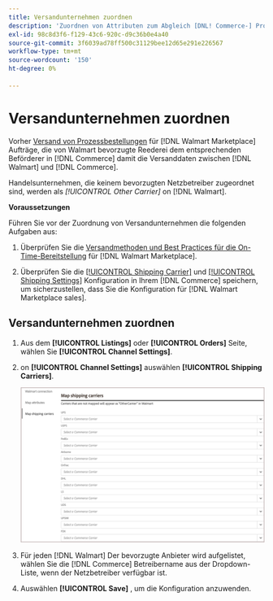 ```yaml
---
title: Versandunternehmen zuordnen
description: 'Zuordnen von Attributen zum Abgleich [DNL! Commerce-] Produkte in bestehende [!DNL Walmart Marketplace] Auflistungen und Synchronisieren von Daten zwischen [!DNL Channel Manager] und [!DNL Walmart].'
exl-id: 98c8d3f6-f129-43c6-920c-d9c36b0e4a40
source-git-commit: 3f6039ad78ff500c31129bee12d65e291e226567
workflow-type: tm+mt
source-wordcount: '150'
ht-degree: 0%

---
```



# Versandunternehmen zuordnen

Vorher [Versand von Prozessbestellungen](process-orders.md#ship-an-order) für [!DNL Walmart Marketplace] Aufträge, die von Walmart bevorzugte Reederei dem entsprechenden Beförderer in [!DNL Commerce] damit die Versanddaten zwischen [!DNL Walmart] und [!DNL Commerce].

Handelsunternehmen, die keinem bevorzugten Netzbetreiber zugeordnet sind, werden als *[!UICONTROL Other Carrier]* on [!DNL Walmart].

**Voraussetzungen**

Führen Sie vor der Zuordnung von Versandunternehmen die folgenden Aufgaben aus:

1. Überprüfen Sie die [Versandmethoden und Best Practices für die On-Time-Bereitstellung](https://sellerhelp.walmart.com/s/guide?article=000009473) für [!DNL Walmart Marketplace].

1. Überprüfen Sie die [[!UICONTROL Shipping Carrier]](https://docs.magento.com/user-guide/shipping/carriers.html) und [[!UICONTROL Shipping Settings]](https://docs.magento.com/user-guide/configuration/sales/shipping-settings.html) Konfiguration in Ihrem [!DNL Commerce] speichern, um sicherzustellen, dass Sie die Konfiguration für [!DNL Walmart Marketplace sales].

## Versandunternehmen zuordnen

1. Aus dem **[!UICONTROL Listings]** oder **[!UICONTROL Orders]** Seite, wählen Sie **[!UICONTROL Channel Settings]**.

1. on **[!UICONTROL Channel Settings]** auswählen **[!UICONTROL Shipping Carriers]**.

   ![Versandunternehmen zuordnen](assets/map-shipping-carriers.png)

1. Für jeden [!DNL Walmart] Der bevorzugte Anbieter wird aufgelistet, wählen Sie die [!DNL Commerce] Betreibername aus der Dropdown-Liste, wenn der Netzbetreiber verfügbar ist.

1. Auswählen **[!UICONTROL Save]** , um die Konfiguration anzuwenden.

